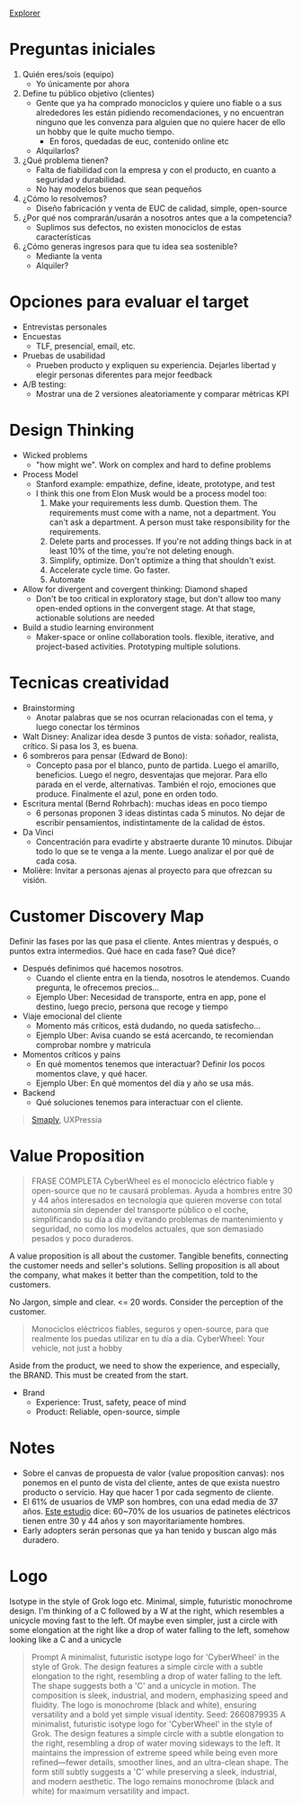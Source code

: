 [Explorer](README.md)

# Preguntas iniciales
1. Quién eres/sois (equipo)
    - Yo únicamente por ahora
2. Define tu público objetivo (clientes)
    - Gente que ya ha comprado monociclos y quiere uno fiable o a sus alrededores les están pidiendo recomendaciones, y no encuentran ninguno que les convenza para alguien que no quiere hacer de ello un hobby que le quite mucho tiempo.
        - En foros, quedadas de euc, contenido online etc
    - Alquilarlos?
3. ¿Qué problema tienen?
    - Falta de fiabilidad con la empresa y con el producto, en cuanto a seguridad y durabilidad.
    - No hay modelos buenos que sean pequeños
4. ¿Cómo lo resolvemos?
    - Diseño fabricación y venta de EUC de calidad, simple, open-source 
5. ¿Por qué nos comprarán/usarán a nosotros antes que a la competencia?
    - Suplimos sus defectos, no existen monociclos de estas características
6. ¿Cómo generas ingresos para que tu idea sea sostenible?
    - Mediante la venta
    - Alquiler?

# Opciones para evaluar el target
- Entrevistas personales
- Encuestas
    - TLF, presencial, email, etc.
- Pruebas de usabilidad
    - Prueben producto y expliquen su experiencia. Dejarles libertad y elegir personas diferentes para mejor feedback
- A/B testing:
    - Mostrar una de 2 versiones aleatoriamente y comparar métricas KPI

# Design Thinking
- Wicked problems
    - "how might we". Work on complex and hard to define problems
- Process Model
    - Stanford example: empathize, define, ideate, prototype, and test
    - I think this one from Elon Musk would be a process model too:
        1. Make your requirements less dumb. Question them. The requirements must come with a name, not a department. You can't ask a department. A person must take responsibility for the requirements.
        2. Delete parts and processes. If you're not adding things back in at least 10% of the time, you're not deleting enough.
        3. Simplify, optimize. Don't optimize a thing that shouldn't exist.
        4. Accelerate cycle time. Go faster.
        5. Automate
- Allow for divergent and covergent thinking: Diamond shaped
    - Don't be too critical in exploratory stage, but don't allow too many open-ended options in the convergent stage. At that stage, actionable solutions are needed
- Build a studio learning environment
    - Maker-space or online collaboration tools. flexible, iterative, and project-based activities. Prototyping multiple solutions.

# Tecnicas creatividad
- Brainstorming
    - Anotar palabras que se nos ocurran relacionadas con el tema, y luego conectar los términos
- Walt Disney: Analizar idea desde 3 puntos de vista: soñador, realista, crítico. Si pasa los 3, es buena.
- 6 sombreros para pensar (Edward de Bono):
    - Concepto pasa por el blanco, punto de partida. Luego el amarillo, beneficios. Luego el negro, desventajas que mejorar. Para ello parada en el verde, alternativas. También el rojo, emociones que produce. Finalmente el azul, pone en orden todo.
- Escritura mental (Bernd Rohrbach): muchas ideas en poco tiempo
    - 6 personas proponen 3 ideas distintas cada 5 minutos. No dejar de escribir pensamientos, indistintamente de la calidad de éstos.
- Da Vinci
    - Concentración para evadirte y abstraerte durante 10 minutos. Dibujar todo lo que se te venga a la mente. Luego analizar el por qué de cada cosa.
- Molière: Invitar a personas ajenas al proyecto para que ofrezcan su visión.

# Customer Discovery Map
Definir las fases por las que pasa el cliente. Antes mientras y después, o puntos extra intermedios. Qué hace en cada fase? Qué dice?
- Después definimos qué hacemos nosotros.
    - Cuando el cliente entra en la tienda, nosotros le atendemos. Cuando pregunta, le ofrecemos precios...
    - Ejemplo Uber: Necesidad de transporte, entra en app, pone el destino, luego precio, persona que recoge y tiempo
- Viaje emocional del cliente
    - Momento más críticos, está dudando, no queda satisfecho...
    - Ejemplo Uber: Avisa cuando se está acercando, te recomiendan comprobar nombre y matricula
- Momentos críticos y pains
    - En qué momentos tenemos que interactuar? Definir los pocos momentos clave, y qué hacer.
    - Ejemplo Uber: En qué momentos del día y año se usa más.
- Backend
    - Qué soluciones tenemos para interactuar con el cliente.
> [Smaply](https://www.smaply.com/), UXPressia

# Value Proposition
> FRASE COMPLETA
> CyberWheel es el monociclo eléctrico fiable y open-source que no te causará problemas. Ayuda a hombres entre 30 y 44 años interesados en tecnología que quieren moverse con total autonomía sin depender del transporte público o el coche, simplificando su día a día y evitando problemas de mantenimiento y seguridad, no como los modelos actuales, que son demasiado pesados y poco duraderos.

A value proposition is all about the customer. Tangible benefits, connecting the customer needs and seller's solutions.
Selling proposition is all about the company, what makes it better than the competition, told to the customers.

No Jargon, simple and clear. <= 20 words. Consider the perception of the customer.

> Monociclos eléctricos fiables, seguros y open-source, para que realmente los puedas utilizar en tu día a día.
> CyberWheel: Your vehicle, not just a hobby

Aside from the product, we need to show the experience, and especially, the BRAND. This must be created from the start.
- Brand
    - Experience: Trust, safety, peace of mind
    - Product: Reliable, open-source, simple

# Notes
- Sobre el canvas de propuesta de valor (value proposition canvas): nos ponemos en el punto de vista del cliente, antes de que exista nuestro producto o servicio. Hay que hacer 1 por cada segmento de cliente.
- El 61% de usuarios de VMP son hombres, con una edad media de 37 años. [Este estudio](https://www.institutmetropoli.cat/noticias/uso-patinete-electrico-multiplica-metropolis-barcelona/?utm_source=chatgpt.com) dice: 60~70% de los usuarios de patinetes eléctricos tienen entre 30 y 44 años y son mayoritariamente hombres.
- Early adopters serán personas que ya han tenido y buscan algo más duradero.

# Logo
Isotype in the style of Grok logo etc. Minimal, simple, futuristic monochrome design.
I'm thinking of a C followed by a W at the right, which resembles a unicycle moving fast to the left.
Of maybe even simpler, just a circle with some elongation at the right like a drop of water falling to the left, somehow looking like a C and a unicycle

> Prompt
> A minimalist, futuristic isotype logo for 'CyberWheel' in the style of Grok. The design features a simple circle with a subtle elongation to the right, resembling a drop of water falling to the left. The shape suggests both a 'C' and a unicycle in motion. The composition is sleek, industrial, and modern, emphasizing speed and fluidity. The logo is monochrome (black and white), ensuring versatility and a bold yet simple visual identity.
> Seed: 2660879935
> A minimalist, futuristic isotype logo for 'CyberWheel' in the style of Grok. The design features a simple circle with a subtle elongation to the right, resembling a drop of water moving sideways to the left. It maintains the impression of extreme speed while being even more refined—fewer details, smoother lines, and an ultra-clean shape. The form still subtly suggests a 'C' while preserving a sleek, industrial, and modern aesthetic. The logo remains monochrome (black and white) for maximum versatility and impact.
> 